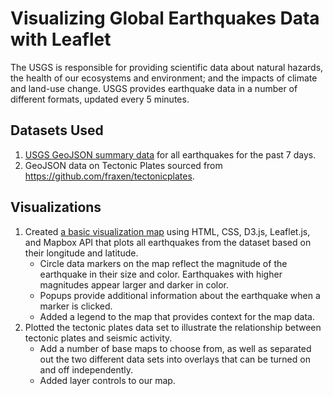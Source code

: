 # Visualizing Global Earthquakes Data with Leaflet

The USGS is responsible for providing scientific data about natural hazards, the health of our ecosystems and environment; and the impacts of climate and land-use change. USGS provides earthquake data in a number of different formats, updated every 5 minutes.

## Datasets Used
1. [USGS GeoJSON summary data](https://earthquake.usgs.gov/earthquakes/feed/v1.0/summary/all_week.geojson) for all earthquakes for the past 7 days.
2. GeoJSON data on Tectonic Plates sourced from https://github.com/fraxen/tectonicplates.

## Visualizations
1. Created [a basic visualization map](https://github.com/anulkar/leaflet-challenge/blob/master/index.html) using HTML, CSS,    D3.js, Leaflet.js, and Mapbox API that plots all earthquakes from the dataset based on their longitude and latitude.
   * Circle data markers on the map reflect the magnitude of the earthquake in their size and color. Earthquakes with higher magnitudes appear larger and darker in color.
   * Popups provide additional information about the earthquake when a marker is clicked.
   * Added a legend to the map that provides context for the map data.
2. Plotted the tectonic plates data set to illustrate the relationship between tectonic plates and seismic activity.
   * Add a number of base maps to choose from, as well as separated out the two different data sets into overlays that can be turned on and off independently.
   * Added layer controls to our map.

